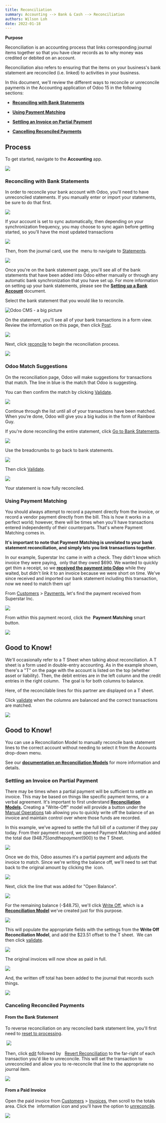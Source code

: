```yaml
---
title: Reconciliation
summary: Accounting --> Bank & Cash --> Reconciliation
authors: Wilson Loh
date: 2022-01-18
---
```


**Purpose**  

Reconciliation is an accounting process that links corresponding journal items together so that you have clear records as to why money was credited or debited on an account. 

Reconciliation also refers to ensuring that the items on your business's bank statement are reconciled (i.e. linked) to activities in your business. 

In this document, we'll review the different ways to reconcile or unreconcile payments in the Accounting application of Odoo 15 in the following sections:

-   [**Reconciling with Bank Statements**](https://hibou.io/docs/accounting-3/reconciliation-94#reconciling-with-bank-statements)
    
-   **[Using Payment Matching](https://hibou.io/docs/accounting-3/reconciliation-94#reconciling-by-payment-matching)**
    
-   **[Settling an Invoice on Partial Payment](https://hibou.io/docs/accounting-3/reconciliation-94#settling-an-invoice-on-partial-payment)**
    
-   **[Cancelling Reconciled Payments](https://hibou.io/docs/accounting-3/reconciliation-94#canceling-reconciled-payments)** 
    

## **Process**

To get started, navigate to the **Accounting** app.

![](https://hibou.io/web/image/75216/hibou15-accounting-app.jpg?access_token=7c7d4341-68e2-477b-82d5-7890472897d7)  

### Reconciling with Bank Statements

In order to reconcile your bank account with Odoo, you'll need to have unreconciled statements. If you manually enter or import your statements, be sure to do that first.

![](https://hibou.io/web/image/75217/bank-dashboard-v15.png?access_token=04fb2eeb-0edc-4f68-99d5-6b7a2ff5daa7)  

If your account is set to sync automatically, then depending on your synchronization frequency, you may choose to sync again before getting started, so you'll have the most updated transactions

![](https://hibou.io/web/image/64761/sync-bank-statements-odoo-14.png?access_token=d640d4fa-4657-404b-9bad-7e51cbd2ea7b)  

Then, from the journal card, use the  menu to navigate to [Statements](https://hibou.io/docs/accounting-3/reconciliation-94#).  

![](https://hibou.io/web/image/75218/view-bank-statement-v15.png?access_token=87713c55-1a72-4197-84f3-d50085a27ccd)  

Once you're on the bank statement page, you'll see all of the bank statements that have been added into Odoo either manually or through any automatic bank synchronization that you have set up. For more information on setting up your bank statements, please see the [**Setting up a Bank Account**](https://hibou.io/docs/accounting-3/setting-up-a-new-bank-account-86/ver/15-0-28) document. 

Select the bank statement that you would like to reconcile. 

![Odoo CMS - a big picture](https://hibou.io/web/image/75219/select-bank-statement.png?access_token=c2b689c0-fa79-4ff2-901e-060b625af58a)

On the statement, you'll see all of your bank transactions in a form view. Review the information on this page, then click [Post](https://hibou.io/docs/accounting-3/reconciliation-94#).

![](https://hibou.io/web/image/75220/post-bank-statement-v15.png?access_token=0fef36d3-fa0e-4d5c-a807-ffb6dab68bfa)  

Next, click [reconcile](https://hibou.io/docs/accounting-3/reconciliation-94#) to begin the reconciliation process. 

![](https://hibou.io/web/image/75221/reconcile-v15.png?access_token=4a3d7e42-620d-4251-b8b5-57bd9b320bd0)

### Odoo Match Suggestions

On the reconciliation page, Odoo will make suggestions for transactions that match. The line in blue is the match that Odoo is suggesting.

You can then confirm the match by clicking [Validate](https://hibou.io/docs/accounting-3/reconciliation-94#).

![](https://hibou.io/web/image/75222/validate-reconciliation-v15.png?access_token=a8e3a043-d08e-4520-b2e6-d8f923b9a759)  

Continue through the list until all of your transactions have been matched. When you're done, Odoo will give you a big kudos in the form of Rainbow Guy.

If you're done reconciling the entire statement, click [Go to Bank Statements](https://hibou.io/docs/accounting-3/reconciliation-94#).

![](https://hibou.io/web/image/65367/rainbow-guy-odoo-14.png?access_token=23191b72-ffe0-4f78-a0b2-ed22bcb5e4db)  

Use the breadcrumbs to go back to bank statements.

![](https://hibou.io/web/image/75224/bank-statement-breadcrumb-v15.png?access_token=cb6b0429-477a-448d-8433-eabacec4a95f)  

Then click [Validate](https://hibou.io/docs/accounting-3/reconciliation-94#).

![](https://hibou.io/web/image/75225/validate-reconciliation-v15.png?access_token=d9239840-2e96-4084-bd36-e85b7977db8a)  

Your statement is now fully reconciled.

### Using Payment Matching

You should always attempt to record a payment directly from the invoice, or record a vendor payment directly from the bill. This is how it works in a perfect world; however, there will be times when you'll have transactions entered independently of their counterparts. That's where Payment Matching comes in.

**It's important to note that Payment Matching is unrelated to your bank statement reconciliation, and simply lets you link transactions together.**

In our example, Superstar Inc came in with a check. They didn't know which invoice they were paying,  only that they owed $690. We wanted to quickly get thim a receipt, so we [**received the payment into Odoo**](https://hibou.io/docs/accounting-3/customer-payments-357/ver/15-0-28) while they waited, but didn't link it to an invoice because we were short on time. We've since received and imported our bank statement including this transaction, now we need to match them up!

From [Customers](https://hibou.io/docs/accounting-3/reconciliation-94#) > [Payments](https://hibou.io/docs/accounting-3/reconciliation-94#), let's find the payment received from Superstar Inc.

![](https://hibou.io/web/image/75226/superstar-matching-v15.png?access_token=c400969f-cdd5-4527-afbd-760c105ccc91)  

From within this payment record, click the  **Payment Matching** smart button.

![](https://hibou.io/web/image/75228/reconcile-payment-v15.png?access_token=62d90c80-c377-4632-b8c4-b077fcbf6e8a)  

## Good to Know!

We'll occasionally refer to a T Sheet when talking about reconciliation. A T sheet is a form used in double-entry accounting. As in the example shown, there's a "T" on the page with the account is listed on the top (whether asset or liability). Then, the debit entries are in the left column and the credit entries in the right column.  The goal is for both columns to balance.

Here, of the reconcilable lines for this partner are displayed on a T sheet. 

Click [validate](https://hibou.io/docs/accounting-3/reconciliation-94#) when the columns are balanced and the correct transactions are matched.

![](https://hibou.io/web/image/75229/validate-reconciliation-in-v15.png?access_token=26278f38-4489-4bd7-8c4d-4b62c1ddb503)  

## Good to Know! 

You can use a Reconciliation Model to manually reconcile bank statement lines to the correct account without needing to select it from the Accounts drop-down menu. 

See our [**documentation on Reconciliation Models**](https://hibou.io/docs/accounting-3/reconciliation-models-625/ver/15-0-28) for more information and details.

### Settling an Invoice on Partial Payment

There may be times when a partial payment will be sufficient to settle an invoice. This may be based on things like specific payment terms, or a verbal agreement. It's important to first understand **[Reconciliation Models](https://hibou.io/docs/accounting-3/reconciliation-models-625/ver/15-0-28).** Creating a "Write-Off" model will provide a button under the [Manual Operations](https://hibou.io/docs/accounting-3/reconciliation-94#) tab allowing you to quickly write off the balance of an invoice and maintain control over where those funds are recorded.

In this example, we've agreed to settle the full bill of a customer if they pay today. From their payment record, we opened Payment Matching and added the total due ($948.75) and the payment ($900) to the T Sheet.

![](https://hibou.io/web/image/75837/payment-matching-t-sheet-v15.png?access_token=1b21af59-6f49-465e-b011-da8be305e588)  

Once we do this, Odoo assumes it's a partial payment and adjusts the invoice to match. Since we're writing the balance off, we'll need to set that back to the original amount by clicking the  icon.

![](https://hibou.io/web/image/75838/correct-amount-v15.png?access_token=7dc67c7b-2a22-4804-b982-916ef2cfc80b)  

Next, click the line that was added for "Open Balance".

![](https://hibou.io/web/image/75839/open-balance-v15.png?access_token=ad8b8b8f-f793-4f72-89df-e76c243a75c3)  

For the remaining balance (-$48.75), we'll click [Write Off](https://hibou.io/docs/accounting-3/reconciliation-94#), which is a [**Reconciliation Model**](https://hibou.io/docs/accounting-3/reconciliation-models-625/ver/15-0-28) we've created just for this purpose.

![](https://hibou.io/web/image/75840/write-off-amount.png?access_token=c5487817-ab80-4ccf-a6e1-6bcda904511b)  

This will populate the appropriate fields with the settings from the **Write Off Reconciliation Model**, and add the $23.51 offset to the T sheet.  We can then click [validate](https://hibou.io/docs/accounting-3/reconciliation-94#).

![](https://hibou.io/web/image/75841/write-off-validate-v15.png?access_token=dd29a579-581a-475f-98d3-8b64f5ebf3ed)  

The original invoices will now show as paid in full. 

![](https://hibou.io/web/image/75852/invoice-paid-banner-v15.png?access_token=63563b38-e6dd-4938-9ba8-af5008ab362f)  

And, the written off total has been added to the journal that records such things.

![](https://hibou.io/web/image/75842/journal-items-for-write-off-v15.png?access_token=75a25aa3-12a8-420d-a49e-e3a3274e62c1)  

### Canceling Reconciled Payments 

#### From the Bank Statement

To reverse reconciliation on any reconciled bank statement line, you'll first need to [reset to processing](https://hibou.io/docs/accounting-3/reconciliation-94#).

 ![](https://hibou.io/web/image/75849/reset-to-processing-v15.png?access_token=881463ec-0de4-4d8c-9a91-2535cf22a024)

Then, click [edit](https://hibou.io/docs/accounting-3/reconciliation-94#) followed by   [Revert Reconciliation](https://hibou.io/docs/accounting-3/reconciliation-94#) to the far-right of each transaction you'd like to unreconcile. This will set the transaction to unreconciled and allow you to re-reconcile that line to the appropriate no journal item.   

![](https://hibou.io/web/image/75850/revert-reconciliation-v15.png?access_token=dd7eaa7e-d026-4cce-a661-f01bfadbc59e)

#### From a Paid Invoice

Open the paid invoice from [Customers](https://hibou.io/docs/accounting-3/reconciliation-94#) > [Invoices](https://hibou.io/docs/accounting-3/reconciliation-94#), then scroll to the totals area. Click the  information icon and you'll have the option to [unreconcile](https://hibou.io/docs/accounting-3/reconciliation-94#).

![](https://hibou.io/web/image/75851/unreconcile-on-invoice-v15.png?access_token=56e91d17-0771-4a71-9372-4a9124cfcec1)